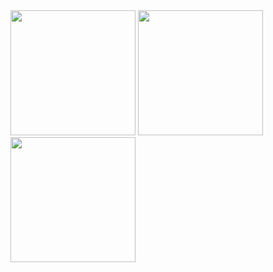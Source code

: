 <img src="https://github.com/user-attachments/assets/55550dcb-d8ad-4107-ae28-daa466219750" width="200" />
<img src="https://github.com/user-attachments/assets/2ccaf412-a78c-4b4d-92d3-f8915c497dcb" width="200" />
<img src="https://github.com/user-attachments/assets/e4197fb6-d180-4bc1-b9f1-e619588916ac" width="200" />
